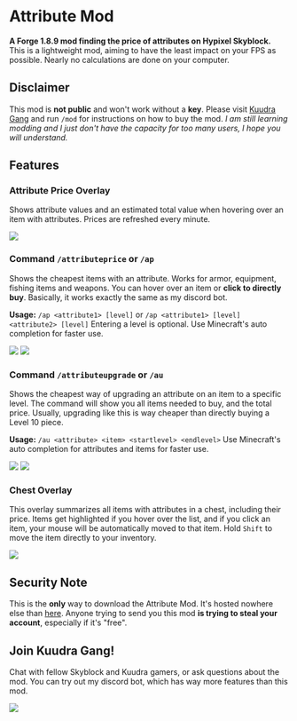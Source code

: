 # Attribute Mod
**A Forge 1.8.9 mod finding the price of attributes on Hypixel Skyblock.**
This is a lightweight mod, aiming to have the least impact on your FPS as possible. Nearly no calculations are done on your computer.
## Disclaimer
This mod is **not public** and won't work without a **key**. Please visit [Kuudra Gang](https://discord.gg/kuudra) and run `/mod` for instructions on how to buy the mod.
*I am still learning modding and I just don't have the capacity for too many users, I hope you will understand.*
## Features
### Attribute Price Overlay
Shows attribute values and an estimated total value when hovering over an item with attributes. Prices are refreshed every minute.

![](https://i.imgur.com/JSlnOr0.png)
### Command `/attributeprice` or `/ap`
Shows the cheapest items with an attribute. Works for armor, equipment, fishing items and weapons. You can hover over an item or **click to directly buy**.
Basically, it works exactly the same as my discord bot.

**Usage:** `/ap <attribute1> [level]` or `/ap <attribute1> [level] <attribute2> [level]`
Entering a level is optional. Use Minecraft's auto completion for faster use.

![](https://i.imgur.com/JWGim2D.png)
![](https://i.imgur.com/cqSwazs.png)
### Command `/attributeupgrade` or `/au`
Shows the cheapest way of upgrading an attribute on an item to a specific level. The command will show you all items needed to buy, and the total price. Usually, upgrading like this is way cheaper than directly buying a Level 10 piece.

**Usage:** `/au <attribute> <item> <startlevel> <endlevel>`
Use Minecraft's auto completion for attributes and items for faster use.

![](https://i.imgur.com/Z0cEcbO.png)
![](https://i.imgur.com/oupBn9Q.png)
### Chest Overlay
This overlay summarizes all items with attributes in a chest, including their price. Items get highlighted if you hover over the list, and if you click an item, your mouse will be automatically moved to that item. Hold `Shift` to move the item directly to your inventory.

![](https://github.com/anderle02/attributemod/blob/master/images/chest_overlay.gif)
## Security Note
This is the **only** way to download the Attribute Mod. It's hosted nowhere else than [here](https://github.com/anderle02/attributemod/releases/latest). Anyone trying to send you this mod **is trying to steal your account**, especially if it's "free".
## Join Kuudra Gang!
Chat with fellow Skyblock and Kuudra gamers, or ask questions about the mod. You can try out my discord bot, which has way more features than this mod.

![](https://discordapp.com/api/guilds/1035208186745081928/widget.png?style=banner2)